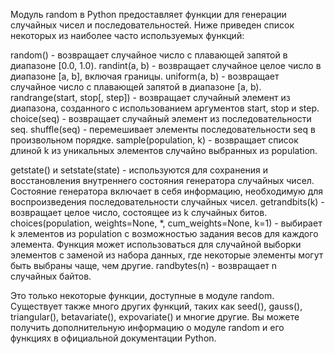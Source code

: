 <p>Модуль random в Python предоставляет функции для генерации случайных чисел и последовательностей.
Ниже приведен список некоторых из наиболее часто используемых функций:</p>
<p>random()                       - возвращает случайное число с плавающей запятой в диапазоне [0.0, 1.0).
randint(a, b)                  - возвращает случайное целое число в диапазоне [a, b], включая границы.
uniform(a, b)                  - возвращает случайное число с плавающей запятой в диапазоне [a, b).
randrange(start, stop[, step]) - возвращает случайный элемент из диапазона, созданного с использованием аргументов start, stop и step.
choice(seq)                    - возвращает случайный элемент из последовательности seq.
shuffle(seq)                   - перемешивает элементы последовательности seq в произвольном порядке.
sample(population, k)          - возвращает список длиной k из уникальных элементов случайно выбранных из population.</p>
<p>getstate() и setstate(state)   - используются для сохранения и восстановления внутреннего состояния генератора случайных чисел.
                                 Состояние генератора включает в себя информацию, необходимую для воспроизведения последовательности случайных чисел.
getrandbits(k)                 - возвращает целое число, состоящее из k случайных битов.
choices(population, weights=None, *, cum_weights=None, k=1)
                               - выбирает k элементов из population с возможностью задания весов для каждого элемента.
                                 Функция может использоваться для случайной выборки элементов с заменой из набора данных,
                                 где некоторые элементы могут быть выбраны чаще, чем другие.
randbytes(n) - возвращает n случайных байтов.</p>
<p>Это только некоторые функции, доступные в модуле random.
Существует также много других функций, таких как seed(), gauss(), triangular(), betavariate(), expovariate() и многие другие.
Вы можете получить дополнительную информацию о модуле random и его функциях в официальной документации Python.</p>